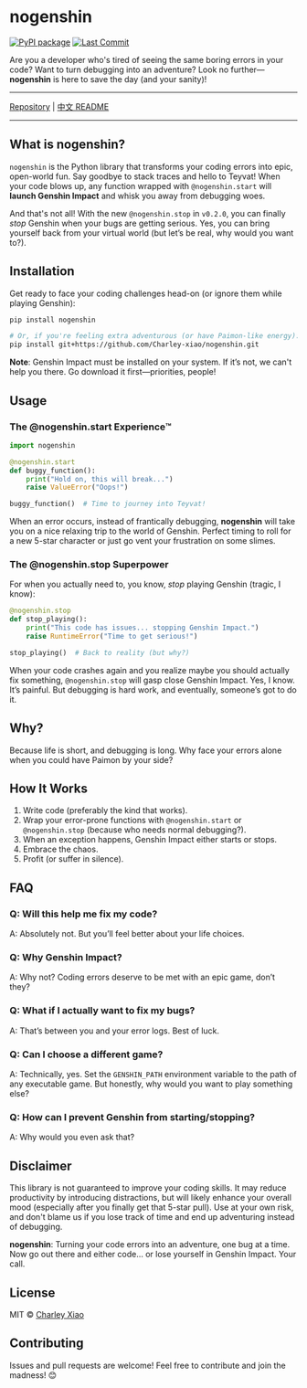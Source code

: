 # nogenshin

[![PyPI package](https://img.shields.io/pypi/v/nogenshin)](https://pypi.org/project/nogenshin/)
[![Last Commit](https://img.shields.io/github/last-commit/Charley-xiao/nogenshin)](https://github.com/Charley-xiao/nogenshin/commits/master)

Are you a developer who's tired of seeing the same boring errors in your code? Want to turn debugging into an adventure? Look no further—**nogenshin** is here to save the day (and your sanity)!

---

[Repository](https://github.com/Charley-xiao/nogenshin) | [中文 README](https://github.com/Charley-xiao/nogenshin/blob/main/README_zh.md)

---

## What is nogenshin?

`nogenshin` is the Python library that transforms your coding errors into epic, open-world fun. Say goodbye to stack traces and hello to Teyvat! When your code blows up, any function wrapped with `@nogenshin.start` will **launch Genshin Impact** and whisk you away from debugging woes.

And that's not all! With the new `@nogenshin.stop` in `v0.2.0`, you can finally *stop* Genshin when your bugs are getting serious. Yes, you can bring yourself back from your virtual world (but let’s be real, why would you want to?).

## Installation

Get ready to face your coding challenges head-on (or ignore them while playing Genshin):

```bash
pip install nogenshin

# Or, if you're feeling extra adventurous (or have Paimon-like energy):
pip install git+https://github.com/Charley-xiao/nogenshin.git
```

**Note**: Genshin Impact must be installed on your system. If it’s not, we can't help you there. Go download it first—priorities, people!

## Usage

### The @nogenshin.start Experience™️

```python
import nogenshin

@nogenshin.start
def buggy_function():
    print("Hold on, this will break...")
    raise ValueError("Oops!")

buggy_function()  # Time to journey into Teyvat!
```

When an error occurs, instead of frantically debugging, **nogenshin** will take you on a nice relaxing trip to the world of Genshin. Perfect timing to roll for a new 5-star character or just go vent your frustration on some slimes.

### The @nogenshin.stop Superpower

For when you actually need to, you know, *stop* playing Genshin (tragic, I know):

```python 
@nogenshin.stop
def stop_playing():
    print("This code has issues... stopping Genshin Impact.")
    raise RuntimeError("Time to get serious!")

stop_playing()  # Back to reality (but why?)
```

When your code crashes again and you realize maybe you should actually fix something, `@nogenshin.stop` will gasp close Genshin Impact. Yes, I know. It’s painful. But debugging is hard work, and eventually, someone’s got to do it.

## Why?

Because life is short, and debugging is long. Why face your errors alone when you could have Paimon by your side?

## How It Works

1. Write code (preferably the kind that works).
2. Wrap your error-prone functions with `@nogenshin.start` or `@nogenshin.stop` (because who needs normal debugging?).
3. When an exception happens, Genshin Impact either starts or stops.
4. Embrace the chaos.
5. Profit (or suffer in silence).

## FAQ

### Q: Will this help me fix my code?

A: Absolutely not. But you’ll feel better about your life choices.

### Q: Why Genshin Impact?

A: Why not? Coding errors deserve to be met with an epic game, don’t they?

### Q: What if I actually want to fix my bugs?

A: That’s between you and your error logs. Best of luck.

### Q: Can I choose a different game?

A: Technically, yes. Set the `GENSHIN_PATH` environment variable to the path of any executable game. But honestly, why would you want to play something else?

### Q: How can I prevent Genshin from starting/stopping?

A: Why would you even ask that?

## Disclaimer

This library is not guaranteed to improve your coding skills. It may reduce productivity by introducing distractions, but will likely enhance your overall mood (especially after you finally get that 5-star pull). Use at your own risk, and don't blame us if you lose track of time and end up adventuring instead of debugging.

**nogenshin**: Turning your code errors into an adventure, one bug at a time. Now go out there and either code… or lose yourself in Genshin Impact. Your call.

## License

MIT © [Charley Xiao](https://github.com/Charley-xiao)

## Contributing
Issues and pull requests are welcome! Feel free to contribute and join the madness! 😊